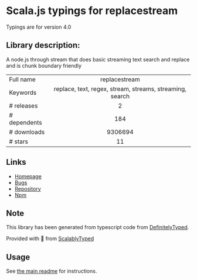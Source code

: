 
# Scala.js typings for replacestream

Typings are for version 4.0

## Library description:
A node.js through stream that does basic streaming text search and replace and is chunk boundary friendly

|                    |                 |
| ------------------ | :-------------: |
| Full name          | replacestream |
| Keywords           | replace, text, regex, stream, streams, streaming, search |
| # releases         | 2 |
| # dependents       | 184 |
| # downloads        | 9306694 |
| # stars            | 11 |

## Links
- [Homepage](https://github.com/eugeneware/replacestream#readme)
- [Bugs](https://github.com/eugeneware/replacestream/issues)
- [Repository](https://github.com/eugeneware/replacestream)
- [Npm](https://www.npmjs.com/package/replacestream)
    


## Note
This library has been generated from typescript code from [DefinitelyTyped](https://definitelytyped.org).

Provided with :purple_heart: from [ScalablyTyped](https://github.com/oyvindberg/ScalablyTyped)

## Usage
See [the main readme](../../readme.md) for instructions.



